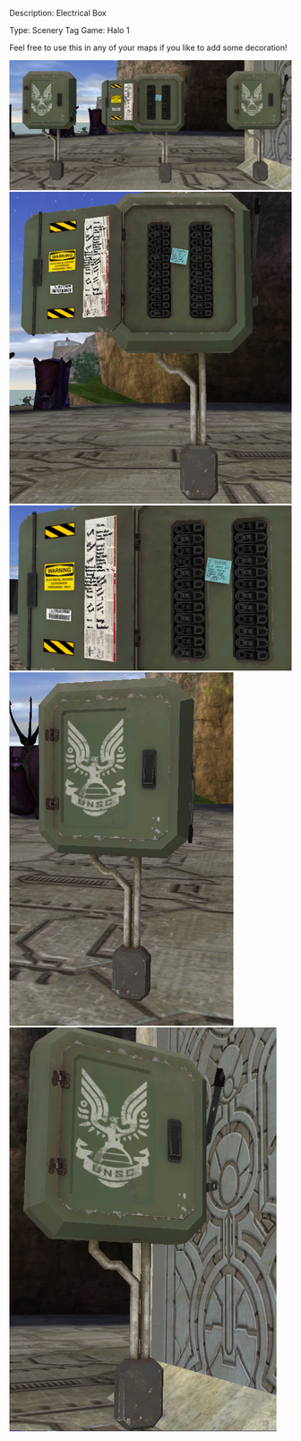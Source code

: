 Description: Electrical Box

Type: Scenery Tag
Game: Halo 1

Feel free to use this in any of your maps if you like to add some decoration!

![Overview](overview.png?raw=true)
![Open](open.png?raw=true)
![Open Deatil](open_detail.png?raw=true)
![Closed - Off](closed-off.png?raw=true)
![Closed - On](closed-on.png?raw=true)
